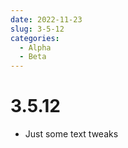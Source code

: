 ```yaml
---
date: 2022-11-23
slug: 3-5-12
categories:
  - Alpha
  - Beta
---
```

# 3.5.12

- Just some text tweaks
